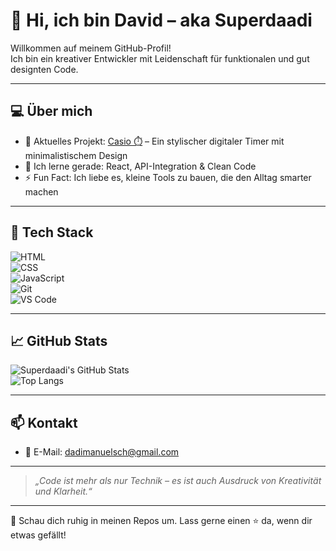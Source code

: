 # 👋 Hi, ich bin David – aka Superdaadi

Willkommen auf meinem GitHub-Profil!  
Ich bin ein kreativer Entwickler mit Leidenschaft für funktionalen und gut designten Code.

---

## 💻 Über mich

- 🔭 Aktuelles Projekt: [Casio ⏱️](https://github.com/Superdaadi/Casio) – Ein stylischer digitaler Timer mit minimalistischem Design  
- 🌱 Ich lerne gerade: React, API-Integration & Clean Code  
- ⚡ Fun Fact: Ich liebe es, kleine Tools zu bauen, die den Alltag smarter machen  

---

## 🧰 Tech Stack

![HTML](https://img.shields.io/badge/-HTML5-E34F26?logo=html5&logoColor=white&style=flat)  
![CSS](https://img.shields.io/badge/-CSS3-1572B6?logo=css3&logoColor=white&style=flat)  
![JavaScript](https://img.shields.io/badge/-JavaScript-F7DF1E?logo=javascript&logoColor=black&style=flat)  
![Git](https://img.shields.io/badge/-Git-F05032?logo=git&logoColor=white&style=flat)  
![VS Code](https://img.shields.io/badge/-VSCode-007ACC?logo=visualstudiocode&logoColor=white&style=flat)

---

## 📈 GitHub Stats

![Superdaadi's GitHub Stats](https://github-readme-stats.vercel.app/api?username=Superdaadi&show_icons=true&theme=tokyonight&hide_title=true)  
![Top Langs](https://github-readme-stats.vercel.app/api/top-langs/?username=Superdaadi&layout=compact&theme=tokyonight)

---

## 📫 Kontakt

- 📧 E-Mail: [dadimanuelsch@gmail.com](mailto:dadimanuelsch@gmail.com)

---

> *„Code ist mehr als nur Technik – es ist auch Ausdruck von Kreativität und Klarheit.“*

---

🌟 Schau dich ruhig in meinen Repos um. Lass gerne einen ⭐ da, wenn dir etwas gefällt!

